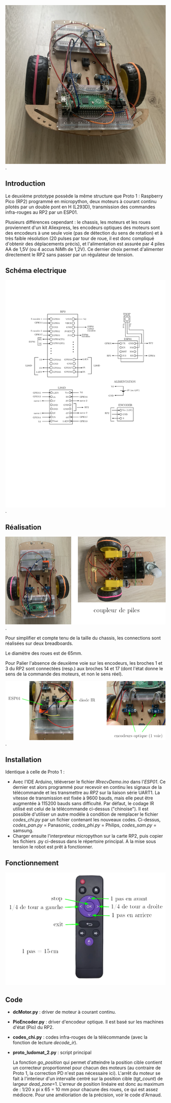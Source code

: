 ![](photo_1.png).

## Introduction

Le deuxième prototype possède la même structure que Proto 1 : Raspberry Pico (RP2) programmé en micropython, deux moteurs à courant continu pilotés par un double pont en H (L293D), transmission des commandes infra-rouges au RP2 par un ESP01.

Plusieurs différences cependant : le chassis, les moteurs et les roues proviennent d'un kit Aliexpress, les encodeurs optiques des moteurs sont des encodeurs à une seule voie (pas de détection du sens de rotation) et à très faible résolution (20 pulses par tour de roue, il est donc compliqué d'obtenir des déplacements précis), et l'alimentation est assurée par 4 piles AA de 1,5V (ou 4 accus NiMh de 1,2V). Ce dernier choix permet d'alimenter directement le RP2 sans passer par un régulateur de tension.

## Schéma electrique

![](Schema.svg).

## Réalisation

![](photo_2.png).

Pour simplifier et compte tenu de la taille du chassis, les connections sont réalisées sur deux breadboards.

Le diamètre des roues est de 65mm.

Pour Palier l'absence de deuxième voie sur les encodeurs, les broches 1 et 3 du RP2 sont connectées (resp.) aux broches 14 et 17 (dont l'état donne le sens de la commande des moteurs, et non le sens réel).

![](photo_3.png).


## Installation

Identique à celle de Proto 1 :

- Avec l'IDE Arduino, téléverser le fichier _IRrecvDemo.ino_ dans l'_ESP01_. Ce dernier est alors programmé pour recevoir en continu les signaux de la télécommande et les transmettre au _RP2_ sur la liaison série UART1. La vitesse de transmission est fixée à 9600 bauds, mais elle peut être augmentée à 115200 bauds sans difficulté. Par défaut, le codage IR utilisé est celui de la télécommande ci-dessus ("chinoise"). Il est possible d'utiliser un autre modèle à condition de remplacer le fichier _codes_chi.py_ par un fichier contenant les nouveaux codes. Ci-dessus, _codes_pan.py_ = Panasonic, _codes_phi.py_ = Philips, _codes_sam.py_ = samsung.
- Charger ensuite l'interpreteur micropython sur la carte RP2, puis copier les fichiers .py ci-dessus dans le répertoire principal. A la mise sous tension le robot est prêt à fonctionner.

## Fonctionnement

![](telecommande.png)

## Code

- __dcMotor.py__ : driver de moteur à courant continu.
- __PioEncoder.py__ : driver d'encodeur optique. Il est basé sur les machines d'état (Pio) du RP2.
- __codes_chi.py__ : codes infra-rouges de la télécommande (avec la fonction de lecture _decode_ir_).
- __proto_ludomat_2.py__ : script principal
  
  La fonction _go_position_ qui permet d'atteindre la position cible contient un correcteur proportionnel pour chacun des moteurs (au contraire de Proto 1, la correction PD n'est pas nécessaire ici). L'arrêt du moteur se fait à l'interieur d'un intervalle centré sur la position cible (_tgt_count_) de largeur _dead_zone_=1. L'erreur de position linéaire est donc au maximum de : 1/20 x pi x 65 = 10 mm pour chacune des roues, ce qui est assez médiocre. Pour une améloriation de la précision, voir le code d'Arnaud.
